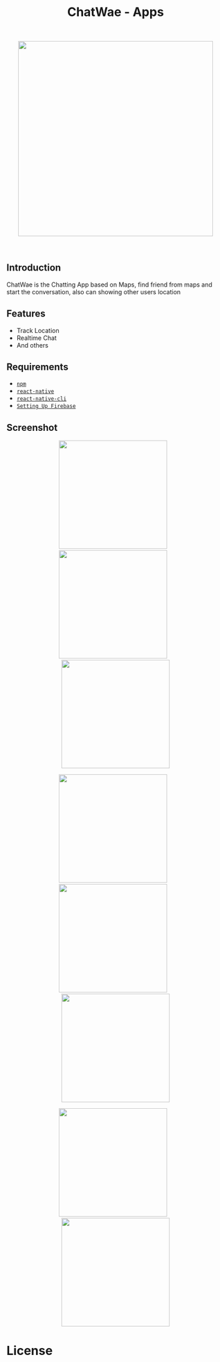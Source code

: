 <h1 align="center">ChatWae - Apps</h1><br/>

<p align="center">
  <img src="https://user-images.githubusercontent.com/52324743/66672306-2dd2ae00-ec88-11e9-9319-f4bb56f402fb.png" width="450"/>
</p>

<br/>


## Introduction

ChatWae is the Chatting App based on Maps, find friend from maps and start the conversation, also can showing other users location


## Features
* Track Location
* Realtime Chat
* And others

## Requirements
* [`npm`](https://www.npmjs.com/get-npm)
* [`react-native`](https://facebook.github.io/react-native/docs/getting-started)
* [`react-native-cli`](https://facebook.github.io/react-native/docs/getting-started)
* [`Setting Up Firebase`](https://firebase.google.com/)
 
## Screenshot
  <p align="center">
    <span>
      <img src="https://user-images.githubusercontent.com/52324743/66675310-46929200-ec8f-11e9-9ea0-86646891c8b1.png" width="250px" />
      &nbsp;&nbsp;
      <img src="https://user-images.githubusercontent.com/52324743/66672738-2bbd1f00-ec89-11e9-9156-917f8d38efb3.png" width="250px" />
      &nbsp;&nbsp;
      <img src="https://user-images.githubusercontent.com/52324743/66672907-a8e89400-ec89-11e9-8a2d-d896ce314f07.png" width="250px" />
    </span>
    
  </p>
   <p align="center">
    <span>
     <img src="https://user-images.githubusercontent.com/52324743/66672997-dc2b2300-ec89-11e9-9ee8-c2707c9f3704.png" width="250px" />
      &nbsp;&nbsp;
      <img src="https://user-images.githubusercontent.com/52324743/66673420-b81c1180-ec8a-11e9-8433-93a5b41dd9b0.png" width="250px" />
      &nbsp;&nbsp;
      <img src="https://user-images.githubusercontent.com/52324743/66673453-ccf8a500-ec8a-11e9-94d8-92cc9fae3ce9.png" width="250px" />
    </span>
  </p>
   <p align="center">
    <span>
     <img src="https://user-images.githubusercontent.com/52324743/66673600-1ba63f00-ec8b-11e9-9944-28ac505b26b9.png" width="250px" />
      &nbsp;&nbsp;
      <img src="https://user-images.githubusercontent.com/52324743/66673687-45f7fc80-ec8b-11e9-8da5-1173cf2379e5.png" width="250px" />
    </span>
    
  </p>
   
# License

